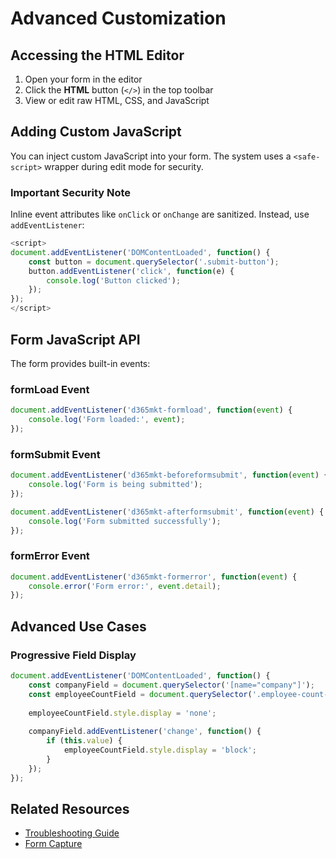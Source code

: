 # Advanced Customization

## Accessing the HTML Editor

1. Open your form in the editor
2. Click the **HTML** button (`</>`) in the top toolbar
3. View or edit raw HTML, CSS, and JavaScript

## Adding Custom JavaScript

You can inject custom JavaScript into your form. The system uses a `<safe-script>` wrapper during edit mode for security.

### Important Security Note

Inline event attributes like `onClick` or `onChange` are sanitized. Instead, use `addEventListener`:

```javascript
<script>
document.addEventListener('DOMContentLoaded', function() {
    const button = document.querySelector('.submit-button');
    button.addEventListener('click', function(e) {
        console.log('Button clicked');
    });
});
</script>
```

## Form JavaScript API

The form provides built-in events:

### formLoad Event

```javascript
document.addEventListener('d365mkt-formload', function(event) {
    console.log('Form loaded:', event);
});
```

### formSubmit Event

```javascript
document.addEventListener('d365mkt-beforeformsubmit', function(event) {
    console.log('Form is being submitted');
});

document.addEventListener('d365mkt-afterformsubmit', function(event) {
    console.log('Form submitted successfully');
});
```

### formError Event

```javascript
document.addEventListener('d365mkt-formerror', function(event) {
    console.error('Form error:', event.detail);
});
```

## Advanced Use Cases

### Progressive Field Display

```javascript
document.addEventListener('DOMContentLoaded', function() {
    const companyField = document.querySelector('[name="company"]');
    const employeeCountField = document.querySelector('.employee-count-field');
    
    employeeCountField.style.display = 'none';
    
    companyField.addEventListener('change', function() {
        if (this.value) {
            employeeCountField.style.display = 'block';
        }
    });
});
```

## Related Resources

- [Troubleshooting Guide](../reference/troubleshooting.md)
- [Form Capture](form-capture.md)
